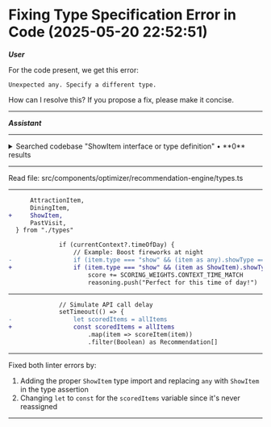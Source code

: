 <!-- Generated by SpecStory -->

# Fixing Type Specification Error in Code (2025-05-20 22:52:51)

_**User**_

For the code present, we get this error:
```
Unexpected any. Specify a different type.
```
How can I resolve this? If you propose a fix, please make it concise.

---

_**Assistant**_



---

<details>
            <summary>Searched codebase "ShowItem interface or type definition" • **0** results</summary>
        
No results found
</details>

---

Read file: src/components/optimizer/recommendation-engine/types.ts

---

```diff
      AttractionItem,
      DiningItem,
+     ShowItem,
      PastVisit,
  } from "./types"
```

```diff
              if (currentContext?.timeOfDay) {
                  // Example: Boost fireworks at night
-                 if (item.type === "show" && (item as any).showType === "fireworks" && (currentContext.timeOfDay === "evening" || currentContext.timeOfDay === "night")) {
+                 if (item.type === "show" && (item as ShowItem).showType === "fireworks" && (currentContext.timeOfDay === "evening" || currentContext.timeOfDay === "night")) {
                      score += SCORING_WEIGHTS.CONTEXT_TIME_MATCH
                      reasoning.push("Perfect for this time of day!")
```

---

```diff
              // Simulate API call delay
              setTimeout(() => {
-                 let scoredItems = allItems
+                 const scoredItems = allItems
                      .map(item => scoreItem(item))
                      .filter(Boolean) as Recommendation[]
```

---

Fixed both linter errors by:
1. Adding the proper `ShowItem` type import and replacing `any` with `ShowItem` in the type assertion
2. Changing `let` to `const` for the `scoredItems` variable since it's never reassigned

---

